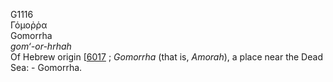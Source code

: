 <body>
  <p>G1116<br>  Γόμοῤῥα  <br> Gomorrha  <br><i>gom‘-or-hrhah </i><br>Of Hebrew origin [<a href="h6017.htm">6017</a> ; <i>Gomorrha</i> (that is, <i>Amorah</i>), a place near the Dead Sea: - Gomorrha.<br></p>
 </body>